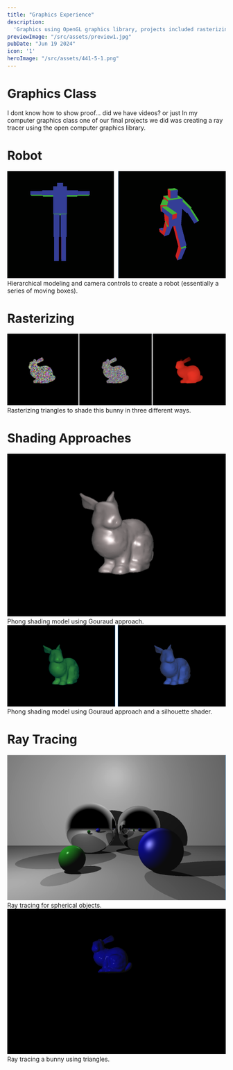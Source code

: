 ```yaml
---
title: "Graphics Experience"
description:
  'Graphics using OpenGL graphics library, projects included rasterizing, shading, texture mapping, shadows and ray tracing,'
previewImage: "/src/assets/preview1.jpg"
pubDate: "Jun 19 2024"
icon: '1'
heroImage: "/src/assets/441-5-1.png"
---
```


# Graphics Class
I dont know how to show proof... did we have videos? or just
In my computer graphics class one of our final projects we did was creating a ray tracer using the open computer graphics library.

# Robot
![Lab 2 Robots](../../assets/441-2.png)
Hierarchical modeling and camera controls to create a robot (essentially a series of moving boxes).

# Rasterizing
![Lab 3 Bunny 1](../../assets/441-3.png)
Rasterizing triangles to shade this bunny in three different ways.

# Shading Approaches
![Lab 4 Bunny](../../assets/441-4.png)
Phong shading model using Gouraud approach.
![Lab 4 Bunny 2](../../assets/441-4-2.png)
Phong shading model using Gouraud approach and a silhouette shader.

# Ray Tracing
![Lab 5 Scene](../../assets/441-5-1.png)
Ray tracing for spherical objects.
![Lab 5 Bunny](../../assets/441-5-2.png)
Ray tracing a bunny using triangles.